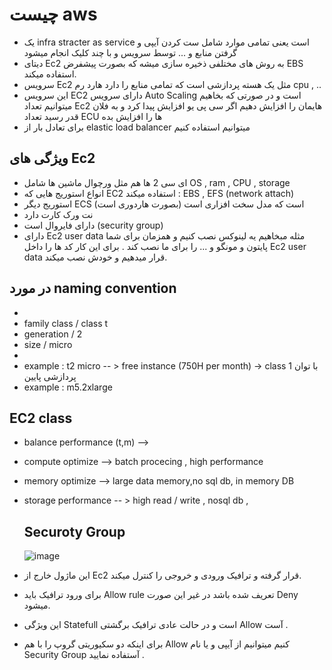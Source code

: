# چیست aws 
- یک infra stracter as service است یعنی تمامی موارد شامل ست کردن آیپی و گرفتن منابع و ... توسط سرویس و با چند کلیک انجام میشود
- دیتای Ec2 به روش های مختلفی ذخیره سازی میشه که بصورت پیشفرض EBS استفاده میکند.
- سرویس Ec2 مثل یک هسته پردازشی است که تمامی منابع را دارد هارد رم cpu , ..
- این سرویس EC2 دارای سرویس Auto Scaling است و در صورتی که بخاهیم میتوانیم تعداد Ec2 هایمان را افزایش دهیم اگر سی پی یو افزایش پیدا کرد
   و به فلان قدر رسید تعداد ECU ها را افزایش بده
 - برای تعادل بار از elastic load balancer میتوانیم استفاده کنیم

## ویژگی های Ec2

 - ای سی 2 ها هم مثل ورچوال ماشین ها شامل OS , ram , CPU , storage
- انواع استوریج هایی که EC2 استفاده میکند : EBS , EFS (network attach)
- استوریج دیگر ECS است که مدل سخت افزاری است (بصورت هاردوری است)
-   نت ورک کارت دارد
- دارای فایروال است (security group)
- دارای Ec2 user data مثله مبخاهیم یه لینوکس نصب کنیم و همزمان برای شما پایتون و مونگو و ... را برای ما نصب کند . برای این کار کد ها
را داخل Ec2 user data  قرار میدهیم و خودش نصب میکند.
## در مورد naming convention
- 
- family class / class t
- generation / 2
- size / micro
-
-  example : t2 micro -- > free instance (750H per month) -> class 1 با توان پردازشی پایین
-  example : m5.2xlarge

## EC2 class
- balance performance (t,m) -->
- compute optimize --> batch procecing , high performance
- memory optimize --> large data memory,no sql db, in memory DB
- storage performance -- > high read / write , nosql db ,

  ## Securoty Group
  ![image](https://github.com/milad6745/AWS/assets/113288076/28617f90-bb16-44a1-9421-79bcf27cf88c)
- این ماژول خارج از Ec2 قرار گرفته و ترافیک ورودی و خروجی را کنترل میکند.
- برای ورود ترافیک باید Allow rule تعریف شده باشد در غیر این صورت Deny میشود.
- این ویژگی Statefull است و در حالت عادی ترافیک برگشتی Allow آست .
- برای اینکه دو سکیوریتی گروپ را با هم Allow کنیم میتوانیم از آیپی و یا نام Security Group آستفاده نمایید .
  
  
  
  
  
